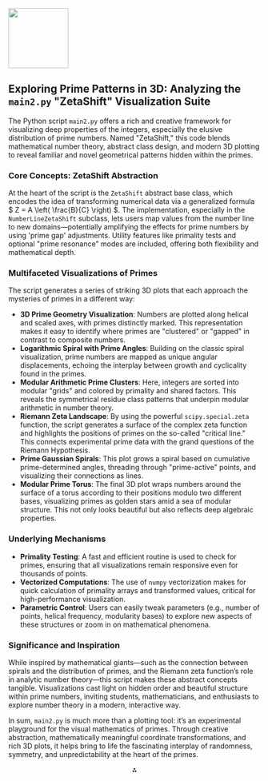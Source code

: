 <img src="https://r2cdn.perplexity.ai/pplx-full-logo-primary-dark%402x.png" class="logo" width="120"/>

## Exploring Prime Patterns in 3D: Analyzing the `main2.py` "ZetaShift" Visualization Suite

The Python script `main2.py` offers a rich and creative framework for visualizing deep properties of the integers, especially the elusive distribution of prime numbers. Named "ZetaShift," this code blends mathematical number theory, abstract class design, and modern 3D plotting to reveal familiar and novel geometrical patterns hidden within the primes.

### Core Concepts: ZetaShift Abstraction

At the heart of the script is the `ZetaShift` abstract base class, which encodes the idea of transforming numerical data via a generalized formula \$ Z = A \left( \frac{B}{C} \right) \$. The implementation, especially in the `NumberLineZetaShift` subclass, lets users map values from the number line to new domains—potentially amplifying the effects for prime numbers by using 'prime gap' adjustments. Utility features like primality tests and optional "prime resonance" modes are included, offering both flexibility and mathematical depth.

### Multifaceted Visualizations of Primes

The script generates a series of striking 3D plots that each approach the mysteries of primes in a different way:

- **3D Prime Geometry Visualization**: Numbers are plotted along helical and scaled axes, with primes distinctly marked. This representation makes it easy to identify where primes are "clustered" or "gapped" in contrast to composite numbers.
- **Logarithmic Spiral with Prime Angles**: Building on the classic spiral visualization, prime numbers are mapped as unique angular displacements, echoing the interplay between growth and cyclicality found in the primes.
- **Modular Arithmetic Prime Clusters**: Here, integers are sorted into modular "grids" and colored by primality and shared factors. This reveals the symmetrical residue class patterns that underpin modular arithmetic in number theory.
- **Riemann Zeta Landscape**: By using the powerful `scipy.special.zeta` function, the script generates a surface of the complex zeta function and highlights the positions of primes on the so-called "critical line." This connects experimental prime data with the grand questions of the Riemann Hypothesis.
- **Prime Gaussian Spirals**: This plot grows a spiral based on cumulative prime-determined angles, threading through "prime-active" points, and visualizing their connections as lines.
- **Modular Prime Torus**: The final 3D plot wraps numbers around the surface of a torus according to their positions modulo two different bases, visualizing primes as golden stars amid a sea of modular structure. This not only looks beautiful but also reflects deep algebraic properties.


### Underlying Mechanisms

- **Primality Testing**: A fast and efficient routine is used to check for primes, ensuring that all visualizations remain responsive even for thousands of points.
- **Vectorized Computations**: The use of `numpy` vectorization makes for quick calculation of primality arrays and transformed values, critical for high-performance visualization.
- **Parametric Control**: Users can easily tweak parameters (e.g., number of points, helical frequency, modularity bases) to explore new aspects of these structures or zoom in on mathematical phenomena.


### Significance and Inspiration

While inspired by mathematical giants—such as the connection between spirals and the distribution of primes, and the Riemann zeta function’s role in analytic number theory—this script makes these abstract concepts tangible. Visualizations cast light on hidden order and beautiful structure within prime numbers, inviting students, mathematicians, and enthusiasts to explore number theory in a modern, interactive way.

In sum, `main2.py` is much more than a plotting tool: it’s an experimental playground for the visual mathematics of primes. Through creative abstraction, mathematically meaningful coordinate transformations, and rich 3D plots, it helps bring to life the fascinating interplay of randomness, symmetry, and unpredictability at the heart of the primes.

<div style="text-align: center">⁂</div>

[^1]: main2.py

